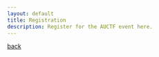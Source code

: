 ```yaml
---
layout: default
title: Registration
description: Register for the AUCTF event here.
---
```


<style>
.responsive-wrap iframe{ max-width: 100%;}
</style>
<div class="responsive-wrap">
<!-- this is the embed code provided by Google -->
<!--  <iframe src="https://docs.google.com/forms/d/e/1FAIpQLSdcFmMooBJf2HqLN_LzwHIXAADUPNizjLx27EX8QqK77gMqfA/viewform?embedded=true" width="640" height="1880" frameborder="0" marginheight="0" marginwidth="0">Loading…</iframe> -->
<!-- Google embed ends -->
</div>

<!-- Display the countdown timer in an element -->
<p id="demo"></p>

<script>
// Set the date we're counting down to
var countDownDate = new Date("Jan 20, 2020 12:00:00").getTime();

// Update the count down every 1 second
var x = setInterval(function() {

  // Get today's date and time
  var now = new Date().getTime();

  // Find the distance between now and the count down date
  var distance = countDownDate - now;

  // Time calculations for days, hours, minutes and seconds
  var days = Math.floor(distance / (1000 * 60 * 60 * 24));
  var hours = Math.floor((distance % (1000 * 60 * 60 * 24)) / (1000 * 60 * 60));
  var minutes = Math.floor((distance % (1000 * 60 * 60)) / (1000 * 60));
  var seconds = Math.floor((distance % (1000 * 60)) / 1000);

  // Display the result in the element with id="demo"
  document.getElementById("demo").innerHTML = days + " days " + hours + " hours "
  + minutes + " minutes " + seconds + " seconds until the registration is available.";

  // If the count down is finished, write some text
  if (distance < 0) {
    clearInterval(x);
    document.getElementById("demo").innerHTML = "Expired";
  }
}, 1000);
</script>

[back](./)
